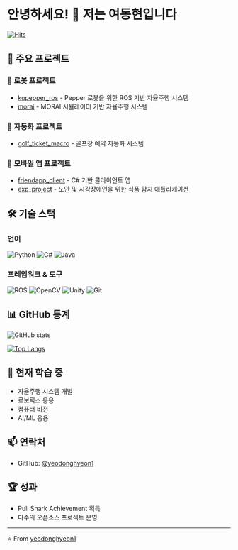 # 안녕하세요! 👋 저는 여동현입니다

[![Hits](https://hits.seeyoufarm.com/api/count/incr/badge.svg?url=https%3A%2F%2Fgithub.com%2Fyeodonghyeon1&count_bg=%2379C83D&title_bg=%23555555&icon=&icon_color=%23E7E7E7&title=hits&edge_flat=false)](https://hits.seeyoufarm.com)

## 🚀 주요 프로젝트

### 🤖 로봇 프로젝트
- [kupepper_ros](https://github.com/yeodonghyeon1/kupepper_ros) - Pepper 로봇을 위한 ROS 기반 자율주행 시스템
- [morai](https://github.com/yeodonghyeon1/morai) - MORAI 시뮬레이터 기반 자율주행 시스템

### 🎯 자동화 프로젝트
- [golf_ticket_macro](https://github.com/yeodonghyeon1/golf_ticket_macro) - 골프장 예약 자동화 시스템

### 📱 모바일 앱 프로젝트
- [friendapp_client](https://github.com/yeodonghyeon1/friendapp_client) - C# 기반 클라이언트 앱
- [exp_project](https://github.com/yeodonghyeon1/exp_project) - 노안 및 시각장애인을 위한 식품 탐지 애플리케이션

## 🛠 기술 스택

### 언어
![Python](https://img.shields.io/badge/Python-3776AB?style=flat-square&logo=Python&logoColor=white)
![C#](https://img.shields.io/badge/C%23-239120?style=flat-square&logo=c-sharp&logoColor=white)
![Java](https://img.shields.io/badge/Java-007396?style=flat-square&logo=java&logoColor=white)

### 프레임워크 & 도구
![ROS](https://img.shields.io/badge/ROS-22314E?style=flat-square&logo=ros&logoColor=white)
![OpenCV](https://img.shields.io/badge/OpenCV-5C3EE8?style=flat-square&logo=opencv&logoColor=white)
![Unity](https://img.shields.io/badge/Unity-000000?style=flat-square&logo=unity&logoColor=white)
![Git](https://img.shields.io/badge/Git-F05032?style=flat-square&logo=git&logoColor=white)

## 📊 GitHub 통계

![GitHub stats](https://github-readme-stats.vercel.app/api?username=yeodonghyeon1&show_icons=true&theme=radical)

[![Top Langs](https://github-readme-stats.vercel.app/api/top-langs/?username=yeodonghyeon1&layout=compact&theme=radical)](https://github.com/anuraghazra/github-readme-stats)

## 🌱 현재 학습 중
- 자율주행 시스템 개발
- 로보틱스 응용
- 컴퓨터 비전
- AI/ML 응용

## 📫 연락처
- GitHub: [@yeodonghyeon1](https://github.com/yeodonghyeon1)

## 🏆 성과
- Pull Shark Achievement 획득
- 다수의 오픈소스 프로젝트 운영

---

⭐️ From [yeodonghyeon1](https://github.com/yeodonghyeon1)
